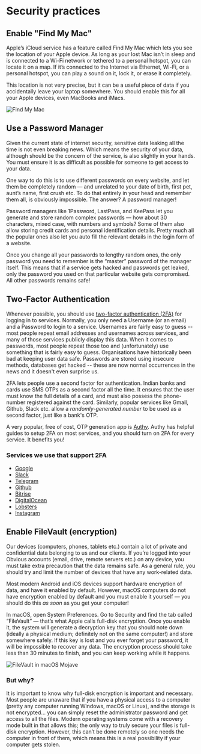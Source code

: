 # Security practices

## Enable "Find My Mac" 
Apple’s iCloud service has a feature called Find My Mac which lets you see the location of your Apple device. As long as your lost Mac isn’t in sleep and is connected to a Wi-Fi network or tethered to a personal hotspot, you can locate it on a map. If it’s connected to the Internet via Ethernet, Wi-Fi, or a personal hotspot, you can play a sound on it, lock it, or erase it completely.

This location is not very precise, but it can be a useful piece of data if you accidentally leave your laptop somewhere. You should enable this for all your Apple devices, even MacBooks and iMacs.

![Find My Mac](https://i.imgur.com/nSHZFMb.png)

## Use a Password Manager
Given the current state of internet security, sensitive data leaking all the time is not even breaking news. Which means the security of your data, although should be the concern of the service, is also slightly in your hands. You must ensure it is as difficult as possible for someone to get access to your data.

One way to do this is to use different passwords on every website, and let them be completely random — and unrelated to your date of birth, first pet, aunt’s name, first crush etc. To do that entirely in your head and remember them all, is obviously impossible. The answer? A password manager! 

Password managers like 1Password, LastPass, and KeePass let you generate and store random complex passwords — how about 30 characters, mixed case, with numbers and symbols? Some of them also allow storing credit cards and personal identification details. Pretty much all the popular ones also let you auto fill the relevant details in the login form of a website. 

Once you change all your passwords to lengthy random ones, the only password you need to remember is the “master” password of the manager itself. This means that if a service gets hacked and passwords get leaked, only the password you used on that particular website gets compromised. All other passwords remains safe!


## Two-Factor Authentication

Whenever possible, you should use [two-factor authentication (2FA)](https://en.wikipedia.org/wiki/Multi-factor_authentication) for logging in to services. Normally, you only need a Username (or an email) and a Password to login to a service. Usernames are fairly easy to guess -- most people repeat email addresses and usernames across services, and many of those services publicly display this data. When it comes to passwords, most people repeat those too and (unfortunately) use something that is fairly easy to guess. Organisations have historically been bad at keeping user data safe. Passwords are stored using insecure methods, databases get hacked -- these are now normal occurrences in the news and it doesn't even surprise us. 

2FA lets people use a second factor for authentication. Indian banks and cards use SMS OTPs as a second factor all the time. It ensures that the user must know the full details of a card, and must also possess the phone-number registered against the card. Similarly, popular services like Gmail, Github, Slack etc. allow a _randomly-generated number_ to be used as a second factor, just like a bank's OTP.

A very popular, free of cost, OTP generation app is [Authy](https://authy.com/). Authy has helpful guides to setup 2FA on most services, and you should turn on 2FA for every service. It benefits you!

### Services we use that support 2FA

* [Google](https://gmail.com)
* [Slack](https://slack.com) 
* [Telegram](https://telegram.org/)
* [Github](https://github.com)  
* [Bitrise](https://bitrise.io) 
* [DigitalOcean](https://digitalocean.com) 
* [Lobsters](https://lobste.rs)
* [Instagram](https://instagram.com) 


## Enable FileVault (encryption) 

Our devices (computers, phones, tablets etc.) contain a lot of private and confidential data belonging to us and our clients. If you’re logged into your Obvious accounts (email, drive, remote servers etc.) on any device, you must take extra precaution that the data remains safe. As a general rule, you should try and limit the number of devices that have any work-related data.

Most modern Android and iOS devices support hardware encryption of data, and have it enabled by default. However, macOS computers do not have encryption enabled by default and you must enable it yourself — you should do this *as soon* as you get your computer!

In macOS, open System Preferences. Go to Security and find the tab called “FileVault” — that’s what Apple calls full-disk encryption. Once you enable it, the system will generate a decryption key that you should note down (ideally a physical medium; definitely not on the same computer!) and store somewhere safely. If this key is lost and you ever forget your password, it will be impossible to recover any data. The encryption process should take less than 30 minutes to finish, and you can keep working while it happens.

![FileVault in macOS Mojave](https://i.imgur.com/TEfaYDh.png)

### But why?

It is important to know why full-disk encryption is important and necessary. Most people are unaware that if you have a physical access to a computer (pretty any computer running Windows, macOS or Linux), and the storage is not encrypted... you can simply reset the administrator password and get access to all the files. Modern operating systems come with a recovery mode built in that allows this; the only way to truly secure your files is full-disk encryption. However, this can’t be done remotely so one needs the computer in front of them, which means this is a real possibility if your computer gets stolen. 
